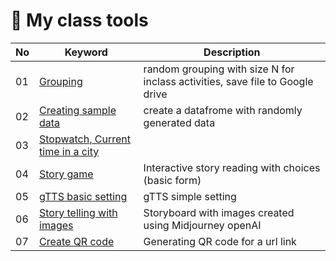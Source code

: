# 🌿 My class tools

|No|Keyword|Description|
|--|--|--|
|01|[Grouping](https://github.com/MK316/classtools/blob/main/random_grouping.ipynb)|random grouping with size N for inclass activities, save file to Google drive|
|02|[Creating sample data](https://github.com/MK316/classtools/blob/main/CreateSample.ipynb)|create a datafrome with randomly generated data|
|03|[Stopwatch, Current time in a city](https://github.com/MK316/classtools/blob/main/Stopwatch.ipynb)||
|04|[Story game](https://github.com/MK316/classtools/blob/main/Storygame.ipynb)|Interactive story reading with choices (basic form)|
|05|[gTTS basic setting](https://github.com/MK316/classtools/blob/main/gTTS.ipynb)|gTTS simple setting|
|06|[Story telling with images](https://github.com/MK316/classtools/blob/main/story_plus_image.ipynb)|Storyboard with images created using Midjourney openAI|
|07|[Create QR code](https://github.com/MK316/classtools/blob/main/QRcode.ipynb)|Generating QR code for a url link|

